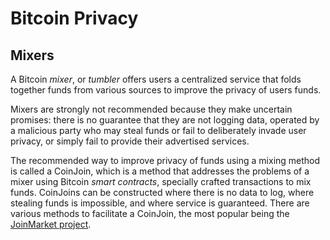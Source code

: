 # Bitcoin Privacy

## Mixers

A Bitcoin *mixer*, or *tumbler* offers users a centralized service that folds together funds from various sources to improve the privacy of users funds. 

Mixers are strongly not recommended because they make uncertain promises: there is no guarantee that they are not logging data, operated by a malicious party who may steal funds or fail to deliberately invade user privacy, or simply fail to provide their advertised services.

The recommended way to improve privacy of funds using a mixing method is called a CoinJoin, which is a method that addresses the problems of a mixer using Bitcoin *smart contracts*, specially crafted transactions to mix funds. CoinJoins can be constructed where there is no data to log, where stealing funds is impossible, and where service is guaranteed. There are various methods to facilitate a CoinJoin, the most popular being the [JoinMarket project](https://github.com/JoinMarket-Org/joinmarket).

